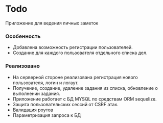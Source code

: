# Todo #
Приложение для ведения личных заметок

### Особенность ###
* Добавлена возможность регистрации пользователей.
* Создание для каждого пользователя отдельного списка дел.

### Реализовано ###
* На серверной стороне реализована регистрация нового пользователя, логин и логаут.
* Получение, создание, удаление задания из списка, обновление о выполнении задания.
* Приложение работает с БД MYSQL по средствам ORM sequelize.
* Защита пользовательских сессий от CSRF атак.
* Валидация роутов
* Параметризация запроса к БД
